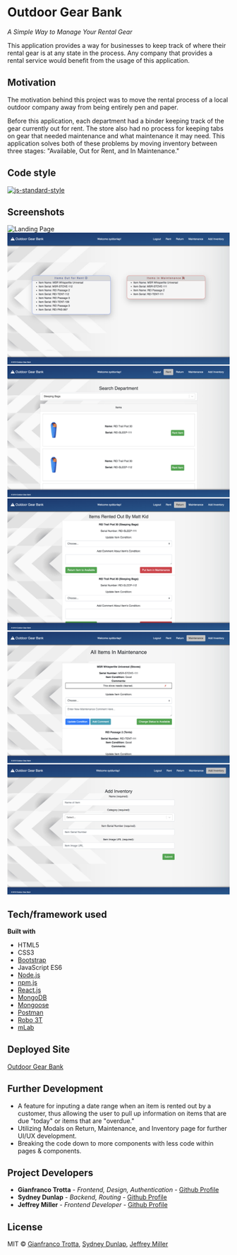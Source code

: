# Outdoor Gear Bank
*A Simple Way to Manage Your Rental Gear*

This application provides a way for businesses to keep track of where their rental gear is at any state in the process. Any company that provides a rental service would benefit from the usage of this application.

## Motivation
The motivation behind this project was to move the rental process of a local outdoor company away from being entirely pen and paper.

Before this application, each department had a binder keeping track of the gear currently out for rent. The store also had no process for keeping tabs on gear that needed maintenance and what maintenance it may need. This application solves both of these problems by moving inventory between three stages: "Available, Out for Rent, and In Maintenance." 

## Code style
[![js-standard-style](https://img.shields.io/badge/code%20style-standard-brightgreen.svg?style=flat)](https://github.com/feross/standard)
 
## Screenshots
![Landing Page](/readme_images/landingpage.png)
![Main Page](/readme_images/mainpage.png)
![Rent Page](/readme_images/rent.png)
![Return Page](/readme_images/return.png)
![Maintenance Page](/readme_images/maintenance.png)
![Inventory Page](/readme_images/inventory.png)

## Tech/framework used
<b>Built with</b>
- HTML5
- CSS3
- [Bootstrap](https://getbootstrap.com/)
- JavaScript ES6
- [Node.js](https://nodejs.org/en/)
- [npm.js](https://www.npmjs.com/)
- [React.js](https://reactjs.org/)
- [MongoDB](https://www.mongodb.com/)
- [Mongoose](https://mongoosejs.com/docs/api.html)
- [Postman](https://www.getpostman.com/)
- [Robo 3T](https://robomongo.org/)
- [mLab](https://mlab.com/)

## Deployed Site
[Outdoor Gear Bank](https://outdoor-gear-bank.herokuapp.com/)

## Further Development
- A feature for inputing a date range when an item is rented out by a customer, thus allowing the user to pull up information on items that are due "today" or items that are "overdue."
- Utilizing Modals on Return, Maintenance, and Inventory page for further UI/UX development.
- Breaking the code down to more components with less code within pages & components.

## Project Developers
* **Gianfranco Trotta** - *Frontend, Design, Authentication* - [Github Profile](https://github.com/giantrotta24)
* **Sydney Dunlap** - *Backend, Routing* - [Github Profile](https://github.com/syddunlap)
* **Jeffrey Miller** - *Frontend Developer* - [Github Profile](https://github.com/jamiller445)

## License
MIT © [Gianfranco Trotta](https://github.com/giantrotta24), [Sydney Dunlap](https://github.com/syddunlap), [Jeffrey Miller](https://github.com/jamiller445)

